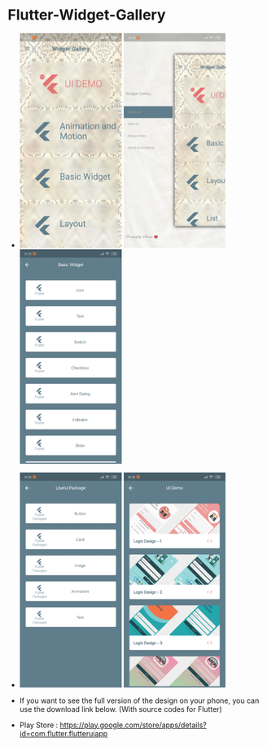 # Flutter-Widget-Gallery

- <img src="ss1.jpg" width=200> <img src="ss3.jpg" width=200> <img src="ss4.jpg" width=200>
- <img src="ss5.jpg" width=200> <img src="ss6.jpg" width=200>

- If you want to see the full version of the design on your phone, you can use the download link below. (With source codes for Flutter)

- Play Store : https://play.google.com/store/apps/details?id=com.flutter.flutteruiapp
